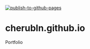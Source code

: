 <!-- ![GitHub deployments](https://img.shields.io/github/deployments/Cherubln/cherubln.github.io/github-pages?logo=Github&label=deployment&link=https%3A%2F%2Fcherubln.github.io) -->

[![publish-to-github-pages](https://github.com/Cherubln/cherubln.github.io/actions/workflows/publish.yaml/badge.svg)](https://github.com/Cherubln/cherubln.github.io/actions/workflows/publish.yaml)

# cherubln.github.io

Portfolio
